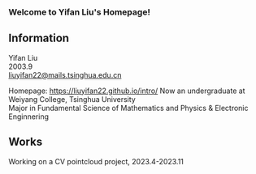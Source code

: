 ### Welcome to Yifan Liu's Homepage! 
## Information
Yifan Liu   
2003.9   
liuyifan22@mails.tsinghua.edu.cn  

Homepage: https://liuyifan22.github.io/intro/
Now an undergraduate at Weiyang College, Tsinghua University    
Major in Fundamental Science of Mathematics and Physics & Electronic Enginnering    

## Works
Working on a CV pointcloud project, 2023.4-2023.11
